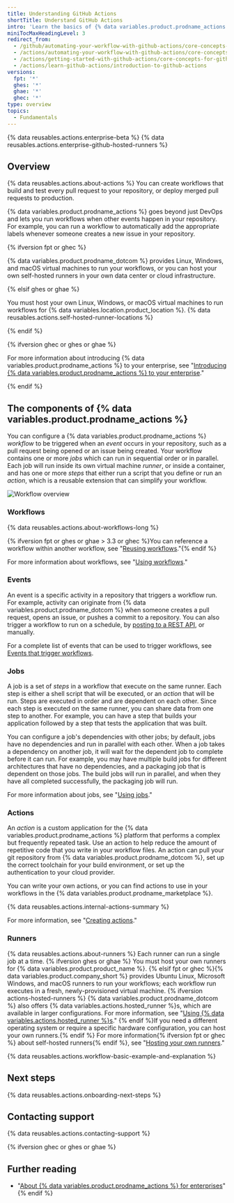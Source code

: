 ```yaml
---
title: Understanding GitHub Actions
shortTitle: Understand GitHub Actions
intro: 'Learn the basics of {% data variables.product.prodname_actions %}, including core concepts and essential terminology.'
miniTocMaxHeadingLevel: 3
redirect_from:
  - /github/automating-your-workflow-with-github-actions/core-concepts-for-github-actions
  - /actions/automating-your-workflow-with-github-actions/core-concepts-for-github-actions
  - /actions/getting-started-with-github-actions/core-concepts-for-github-actions
  - /actions/learn-github-actions/introduction-to-github-actions
versions:
  fpt: '*'
  ghes: '*'
  ghae: '*'
  ghec: '*'
type: overview
topics:
  - Fundamentals
---
```


{% data reusables.actions.enterprise-beta %}
{% data reusables.actions.enterprise-github-hosted-runners %}

## Overview

{% data reusables.actions.about-actions %}  You can create workflows that build and test every pull request to your repository, or deploy merged pull requests to production.

{% data variables.product.prodname_actions %} goes beyond just DevOps and lets you run workflows when other events happen in your repository. For example, you can run a workflow to automatically add the appropriate labels whenever someone creates a new issue in your repository.

{% ifversion fpt or ghec %}

{% data variables.product.prodname_dotcom %} provides Linux, Windows, and macOS virtual machines to run your workflows, or you can host your own self-hosted runners in your own data center or cloud infrastructure.

{% elsif ghes or ghae %}

You must host your own Linux, Windows, or macOS virtual machines to run workflows for {% data variables.location.product_location %}. {% data reusables.actions.self-hosted-runner-locations %}

{% endif %}

{% ifversion ghec or ghes or ghae %}

For more information about introducing {% data variables.product.prodname_actions %} to your enterprise, see "[Introducing {% data variables.product.prodname_actions %} to your enterprise](/admin/github-actions/getting-started-with-github-actions-for-your-enterprise/introducing-github-actions-to-your-enterprise)."

{% endif %}

## The components of {% data variables.product.prodname_actions %}

You can configure a {% data variables.product.prodname_actions %} _workflow_ to be triggered when an _event_ occurs in your repository, such as a pull request being opened or an issue being created.  Your workflow contains one or more _jobs_ which can run in sequential order or in parallel.  Each job will run inside its own virtual machine _runner_, or inside a container, and has one or more _steps_ that either run a script that you define or run an _action_, which is a reusable extension that can simplify your workflow.

![Workflow overview](/assets/images/help/images/overview-actions-simple.png)

### Workflows

{% data reusables.actions.about-workflows-long %}

{% ifversion fpt or ghes or ghae > 3.3 or ghec %}You can reference a workflow within another workflow, see "[Reusing workflows](/actions/learn-github-actions/reusing-workflows)."{% endif %}

For more information about workflows, see "[Using workflows](/actions/using-workflows)."

### Events

An event is a specific activity in a repository that triggers a workflow run. For example, activity can originate from {% data variables.product.prodname_dotcom %} when someone creates a pull request, opens an issue, or pushes a commit to a repository.  You can also trigger a workflow to run on a schedule, by [posting to a REST API](/rest/reference/repos#create-a-repository-dispatch-event), or manually.

For a complete list of events that can be used to trigger workflows, see [Events that trigger workflows](/actions/reference/events-that-trigger-workflows).

### Jobs

A job is a set of _steps_ in a workflow that execute on the same runner.  Each step is either a shell script that will be executed, or an _action_ that will be run.  Steps are executed in order and are dependent on each other.  Since each step is executed on the same runner, you can share data from one step to another.  For example, you can have a step that builds your application followed by a step that tests the application that was built.

You can configure a job's dependencies with other jobs; by default, jobs have no dependencies and run in parallel with each other.  When a job takes a dependency on another job, it will wait for the dependent job to complete before it can run.  For example, you may have multiple build jobs for different architectures that have no dependencies, and a packaging job that is dependent on those jobs.  The build jobs will run in parallel, and when they have all completed successfully, the packaging job will run.

For more information about jobs, see "[Using jobs](/actions/using-jobs)."

### Actions

An _action_ is a custom application for the {% data variables.product.prodname_actions %} platform that performs a complex but frequently repeated task.  Use an action to help reduce the amount of repetitive code that you write in your workflow files.  An action can pull your git repository from {% data variables.product.prodname_dotcom %}, set up the correct toolchain for your build environment, or set up the authentication to your cloud provider.

You can write your own actions, or you can find actions to use in your workflows in the {% data variables.product.prodname_marketplace %}.

{% data reusables.actions.internal-actions-summary %}

For more information, see "[Creating actions](/actions/creating-actions)."

### Runners

{% data reusables.actions.about-runners %} Each runner can run a single job at a time. {% ifversion ghes or ghae %} You must host your own runners for {% data variables.product.product_name %}. {% elsif fpt or ghec %}{% data variables.product.company_short %} provides Ubuntu Linux, Microsoft Windows, and macOS runners to run your workflows; each workflow run executes in a fresh, newly-provisioned virtual machine. {% ifversion actions-hosted-runners %} {% data variables.product.prodname_dotcom %} also offers {% data variables.actions.hosted_runner %}s, which are available in larger configurations. For more information, see "[Using {% data variables.actions.hosted_runner %}s](/actions/using-github-hosted-runners/using-larger-runners)." {% endif %}If you need a different operating system or require a specific hardware configuration, you can host your own runners.{% endif %} For more information{% ifversion fpt or ghec %} about self-hosted runners{% endif %}, see "[Hosting your own runners](/actions/hosting-your-own-runners)."

{% data reusables.actions.workflow-basic-example-and-explanation %}

## Next steps

{% data reusables.actions.onboarding-next-steps %}

## Contacting support

{% data reusables.actions.contacting-support %}

{% ifversion ghec or ghes or ghae %}
## Further reading

- "[About {% data variables.product.prodname_actions %} for enterprises](/admin/github-actions/getting-started-with-github-actions-for-your-enterprise/about-github-actions-for-enterprises)"
{% endif %}
